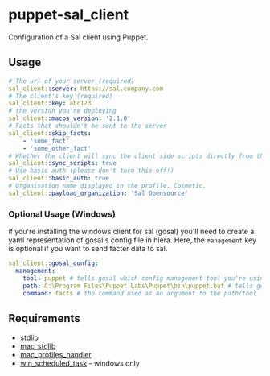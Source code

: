 # puppet-sal_client
Configuration of a Sal client using Puppet.

## Usage

``` yaml
# The url of your server (required)
sal_client::server: https://sal.company.com
# The client's key (required)
sal_client::key: abc123
# the version you're deploying
sal_client::macos_version: '2.1.0'
# Facts that shouldn't be sent to the server
sal_client::skip_facts:
    - 'some_fact'
    - 'some_other_fact'
# Whether the client will sync the client side scripts directly from the server or if they will be deployed manually
sal_client::sync_scripts: true
# Use basic auth (please don't turn this off!)
sal_client::basic_auth: true
# Organisation name displayed in the profile. Cosmetic.
sal_client::payload_organization: 'Sal Opensource'
```
### Optional Usage (Windows)

if you're installing the windows client for sal (gosal) you'll need to create a yaml representation of gosal's config file in hiera.  Here, the `management` key is optional if you want to send facter data to sal.

```yaml
sal_client::gosal_config:
  management:
    tool: puppet # tells gosal which config management tool you're using
    path: C:\Program Files\Puppet Labs\Puppet\bin\puppet.bat # tells gosal where the path to said tool is
    command: facts # the command used as an argument to the path/tool
```


## Requirements
* [stdlib](https://github.com/puppetlabs/puppetlabs-stdlib)
* [mac_stdlib](https://github.com/macadmins/puppet-mac_stdlib)
* [mac_profiles_handler](https://github.com/keeleysam/puppet-mac_profiles_handler)
* [win_scheduled_task](https://github.com/bdemetris/puppet-win_scheduled_task) - windows only
